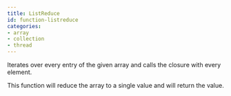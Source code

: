 ```yaml
---
title: ListReduce
id: function-listreduce
categories:
- array
- collection
- thread
---
```


Iterates over every entry of the given array and calls the closure with every element.

This function will reduce the array to a single value and will return the value.
